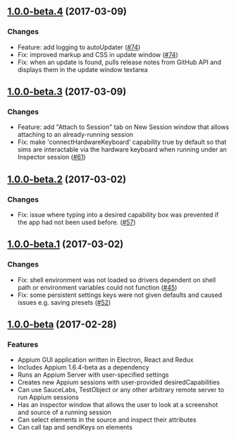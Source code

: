 ## [1.0.0-beta.4](https://github.com/appium/appium-desktop/compare/v1.0.0-beta.3...v1.0.0-beta.4) (2017-03-09)

### Changes
* Feature: add logging to autoUpdater ([#74](https://github.com/appium/appium-desktop/issues/74))
* Fix: improved markup and CSS in update window ([#74](https://github.com/appium/appium-desktop/issues/74))
* Fix: when an update is found, pulls release notes from GitHub API and displays them in the update window textarea 


## [1.0.0-beta.3](https://github.com/appium/appium-desktop/compare/v1.0.0-beta.2...v1.0.0-beta.3) (2017-03-09)

### Changes

* Feature: add "Attach to Session" tab on New Session window that allows attaching to an already-running session
* Fix: make 'connectHardwareKeyboard' capability true by default so that sims are interactable via the hardware keyboard when running under an Inspector session ([#61](https://github.com/appium/appium-desktop/issues/61))

## [1.0.0-beta.2](https://github.com/appium/appium-desktop/compare/v1.0.0-beta.1...v1.0.0-beta.2) (2017-03-02)

### Changes

* Fix: issue where typing into a desired capability box was prevented if the app had not been used before. ([#57](https://github.com/appium/appium-desktop/issues/57))


## [1.0.0-beta.1](https://github.com/appium/appium-desktop/compare/v1.0.0-beta...v1.0.0-beta.1) (2017-03-02)

### Changes

* Fix: shell environment was not loaded so drivers dependent on shell path or environment variables could not function ([#45](https://github.com/appium/appium-desktop/issues/45))
* Fix: some persistent settings keys were not given defaults and caused issues e.g. saving presets ([#52](https://github.com/appium/appium-desktop/issues/52))

## [1.0.0-beta](https://github.com/appium/appium-desktop/compare/e583bf1f7da6436e5b09747644700b1d19d66f1e...v1.0.0-beta) (2017-02-28)

### Features

* Appium GUI application written in Electron, React and Redux
* Includes Appium 1.6.4-beta as a dependency
* Runs an  Appium Server with user-specified settings
* Creates new Appium sessions with user-provided desiredCapabilities
* Can use SauceLabs, TestObject or any other arbitrary remote server to run Appium sessions
* Has an inspector window that allows the user to look at a screenshot and source of a running session
* Can select elements in the source and inspect their attributes
* Can call tap and sendKeys on elements
